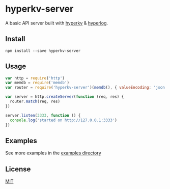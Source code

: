# hyperkv-server

A basic API server built with [hyperkv](http://npmjs.org/hyperkv) & [hyperlog](http://npmjs.org/hyperlog).

## Install

```
npm install --save hyperkv-server
```

## Usage

```js
var http = require('http')
var memdb = require('memdb')
var router = require('hyperkv-server')(memdb(), { valueEncoding: 'json' })

var server = http.createServer(function (req, res) {
  router.match(req, res)
})

server.listen(3333, function () {
  console.log('started on http://127.0.0.1:3333')
})
```

## Examples

See more examples in the [examples directory](examples)

## License
[MIT](LICENSE.md)
